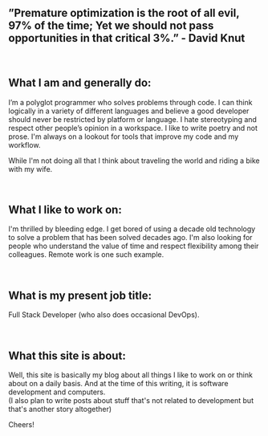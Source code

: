 ## ”Premature optimization is the root of all evil, 97% of the time; Yet we should not pass opportunities in that critical 3%.” - David Knut

<br />

## What I am and generally do:

I’m a polyglot programmer who solves problems through code. I can think
logically in a variety of different languages and believe a good developer
should never be restricted by platform or language. I hate stereotyping and
respect other people’s opinion in a workspace. I like to write poetry and not prose. I'm always on a lookout for tools that improve my code and my workflow.

While I'm not doing all that I think about traveling the world and riding a bike with my wife.

<br />

## What I like to work on:
I'm thrilled by bleeding edge. I get bored of using a decade old technology to solve a problem that has been solved decades ago. 
I'm also looking for people who understand the value of time and respect flexibility among their colleagues. Remote work is one such example.

<br />

## What is my present job title:
Full Stack Developer (who also does occasional DevOps).

<br />

## What this site is about:
Well, this site is basically my blog about all things I like to work on or think about on a daily basis. And at the time of this writing, it is software development and computers. 
<br />
(I also plan to write posts about stuff that's not related to development but that's another story altogether)

Cheers!